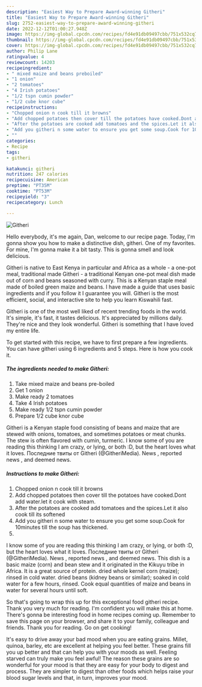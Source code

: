 ```yaml
---
description: "Easiest Way to Prepare Award-winning Githeri"
title: "Easiest Way to Prepare Award-winning Githeri"
slug: 2752-easiest-way-to-prepare-award-winning-githeri
date: 2022-12-12T01:00:27.948Z
image: https://img-global.cpcdn.com/recipes/fd4e91db09497cbb/751x532cq70/githeri-recipe-main-photo.jpg
thumbnail: https://img-global.cpcdn.com/recipes/fd4e91db09497cbb/751x532cq70/githeri-recipe-main-photo.jpg
cover: https://img-global.cpcdn.com/recipes/fd4e91db09497cbb/751x532cq70/githeri-recipe-main-photo.jpg
author: Philip Lane
ratingvalue: 4
reviewcount: 14203
recipeingredient:
- " mixed maize and beans preboiled"
- "1 onion"
- "2 tomatoes"
- "4 Irish potatoes"
- "1/2 tspn cumin powder"
- "1/2 cube knor cube"
recipeinstructions:
- "Chopped onion n cook till it browns"
- "Add chopped potatoes then cover till the potatoes have cooked.Dont add water.let it cook with steam."
- "After the potatoes are cooked add tomatoes and the spices.Let it also cook till its softened"
- "Add you githeri n some water to ensure you get some soup.Cook for 10minutes till the soup has thickened."
- ""
categories:
- Recipe
tags:
- githeri

katakunci: githeri 
nutrition: 247 calories
recipecuisine: American
preptime: "PT35M"
cooktime: "PT53M"
recipeyield: "3"
recipecategory: Lunch

---
```



![Githeri](https://img-global.cpcdn.com/recipes/fd4e91db09497cbb/751x532cq70/githeri-recipe-main-photo.jpg)

Hello everybody, it's me again, Dan, welcome to our recipe page. Today, I'm gonna show you how to make a distinctive dish, githeri. One of my favorites. For mine, I'm gonna make it a bit tasty. This is gonna smell and look delicious.

Githeri is native to East Kenya in particular and Africa as a whole - a one-pot meal, traditional made Githeri - a traditional Kenyan one-pot meal dish made out of corn and beans seasoned with curry. This is a Kenyan staple meal made of boiled green maize and beans. I have made a guide that uses basic ingredients and if you follow it I guarantee you will. Githeri is the most efficient, social, and interactive site to help you learn Kiswahili fast.

Githeri is one of the most well liked of recent trending foods in the world. It's simple, it's fast, it tastes delicious. It's appreciated by millions daily. They're nice and they look wonderful. Githeri is something that I have loved my entire life.


To get started with this recipe, we have to first prepare a few ingredients. You can have githeri using 6 ingredients and 5 steps. Here is how you cook it.

<!--inarticleads1-->

##### The ingredients needed to make Githeri:

1. Take  mixed maize and beans pre-boiled
1. Get 1 onion
1. Make ready 2 tomatoes
1. Take 4 Irish potatoes
1. Make ready 1/2 tspn cumin powder
1. Prepare 1/2 cube knor cube


Githeri is a Kenyan staple food consisting of beans and maize that are stewed with onions, tomatoes, and sometimes potatoes or meat chunks. The stew is often flavored with cumin, turmeric. I know some of you are reading this thinking I am crazy, or lying, or both :D, but the heart loves what it loves. Последние твиты от Githeri (@GitheriMedia). News , reported news , and deemed news. 

<!--inarticleads2-->

##### Instructions to make Githeri:

1. Chopped onion n cook till it browns
1. Add chopped potatoes then cover till the potatoes have cooked.Dont add water.let it cook with steam.
1. After the potatoes are cooked add tomatoes and the spices.Let it also cook till its softened
1. Add you githeri n some water to ensure you get some soup.Cook for 10minutes till the soup has thickened.
1. 


I know some of you are reading this thinking I am crazy, or lying, or both :D, but the heart loves what it loves. Последние твиты от Githeri (@GitheriMedia). News , reported news , and deemed news. This dish is a basic maize (corn) and bean stew and it originated in the Kikuyu tribe in Africa. It is a great source of protein. dried whole kernel corn (maize); rinsed in cold water. dried beans (kidney beans or similar); soaked in cold water for a few hours, rinsed. Cook equal quantities of maize and beans in water for several hours until soft. 

So that's going to wrap this up for this exceptional food githeri recipe. Thank you very much for reading. I'm confident you will make this at home. There's gonna be interesting food in home recipes coming up. Remember to save this page on your browser, and share it to your family, colleague and friends. Thank you for reading. Go on get cooking!

It's easy to drive away your bad mood when you are eating grains. Millet, quinoa, barley, etc are excellent at helping you feel better. These grains fill you up better and that can help you with your moods as well. Feeling starved can truly make you feel awful! The reason these grains are so wonderful for your mood is that they are easy for your body to digest and process. They are simpler to digest than other foods which helps raise your blood sugar levels and that, in turn, improves your mood.
